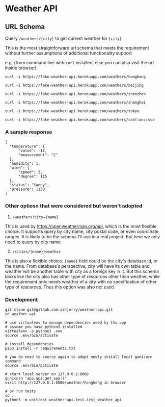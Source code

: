 # Weather API

## URL Schema

Query `/weathers/{city}` to get current weather for `{city}`

This is the most straightforward url schema that meets the requirement without
further assumptions of additional functionality support

e.g. (from command line with `curl` installed, else you can also visit the url inside browser)

`curl -i https://fake-weather-api.herokuapp.com/weathers/hongkong`

`curl -i https://fake-weather-api.herokuapp.com/weathers/beijing`

`curl -i https://fake-weather-api.herokuapp.com/weathers/shenzhen`

`curl -i https://fake-weather-api.herokuapp.com/weathers/shanghai`

`curl -i https://fake-weather-api.herokuapp.com/weathers/tokyo`

`curl -i https://fake-weather-api.herokuapp.com/weathers/sanfrancisco`

### A sample response

```
{
  "temperature": {
      "value": -12,
      "measurement": "C"
  },
  "humidity": 1,
  "wind": {
      "speed": 2,
      "degree": 115
  },
  "status": "Sunny",
  "pressure": 1130
}
```

### Other optiosn that were considered but weren't adopted

1. `/weathers?city={name}`

This is used by https://openweathermap.org/api, which is the most flexible choice.
It supports query by city name, city postal code, or even coordinate ranges.
It is likely to be the schema I'll use in a real project. But here we only need to
query by city name

2. `/cities/{name}/weather`

This is also a flexible choice. `{name}` field could be the city's database id, or
the name. From database's perspective, city will have its own table and weather will
be another table with city as a foreign key in it.
But this schema looks like the city also has other type of resources other than weather,
while the requirement only needs weather of a city with no specification of other
type of resources. Thus this option was also not used.

### Development

```
git clone git@github.com:zzhjerry/weather-api.git
cd weather-api

# use virtualenv to manage dependencies need by ths app
# assume you have python3 isntalled
virtualenv -p python3 .env
source .env/bin/activate

# install dependencies
pip3 install -r requirements.txt

# you do need to source again to adopt newly install local gunicorn command
source .env/bin/activate

# start local server on 127.0.0.1:8000
gunicorn 'app.api:get_app()'
visit http://127.0.0.1:8000/weather/hongkong in browser

# or run tests
cd ..
python3 -m unittest weather-api.test.test_weather_api
```
